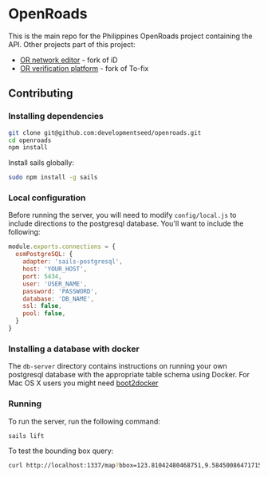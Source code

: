 # OpenRoads
This is the main repo for the Philippines OpenRoads project containing the API. Other projects part of this project:

- [OR network editor](https://github.com/developmentseed/openroads-iD) - fork of iD
- [OR verification platform](https://github.com/developmentseed/openroads-tofix) - fork of To-fix

## Contributing

### Installing dependencies 
```sh
git clone git@github.com:developmentseed/openroads.git
cd openroads
npm install
```

Install sails globally:

```sh
sudo npm install -g sails 
```

### Local configuration

Before running the server, you will need to modify `config/local.js` to include directions to the postgresql database. You'll want to include the following:


```javascript
module.exports.connections = {
  osmPostgreSQL: {
    adapter: 'sails-postgresql',
    host: 'YOUR_HOST',
    port: 5434,
    user: 'USER_NAME',
    password: 'PASSWORD',
    database: 'DB_NAME',
    ssl: false,
    pool: false,
  }
}
```

### Installing a database with docker

The `db-server` directory contains instructions on running your own postgresql database with the appropriate table schema using Docker. For Mac OS X users you might need [boot2docker](https://docs.docker.com/installation/mac/)


### Running

To run the server, run the following command:

```sh
sails lift
```

To test the bounding box query:

```sh
curl http://localhost:1337/map?bbox=123.81042480468751,9.584500864717155,123.81591796875,9.58991730708743
```
